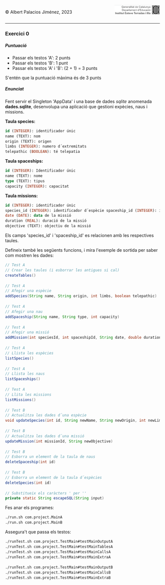 <div style="display: flex; width: 100%;">
    <div style="flex: 1; padding: 0px;">
        <p>© Albert Palacios Jiménez, 2023</p>
    </div>
    <div style="flex: 1; padding: 0px; text-align: right;">
        <img src="../../assets/ieti.png" height="32" alt="Logo de IETI" style="max-height: 32px;">
    </div>
</div>
<hr/>

### Exercici 0 

##### Puntuació

- Passar els testos 'A': 2 punts
- Passar els testos 'B': 1 punt
- Passar els testos 'A' i 'B': (2 + 1) = 3 punts

S'entén que la puntuació màxima és de 3 punts

##### Enunciat

Fent servir el Singleton 'AppData' i una base de dades *sqlite* anomenada **dades.sqlite**, desenvolupa una aplicació que gestioni expècies, naus i missions.

**Taula species:**

```sql
id (INTEGER): identificador únic
name (TEXT): nom
origin (TEXT): origen
limbs (INTEGER): numero d´extremitats
telepathic (BOOLEAN): té telepatia
```

**Taula spaceships:**

```sql
id (INTEGER): Identificador únic
name (TEXT): nome
type (TEXT): tipus
capacity (INTEGER): capacitat
```

**Taula missions:**

```sql
id (INTEGER): identificador únic
species_id (INTEGER): identificador d´espècie spaceship_id (INTEGER): identificador de nau
date (DATE): data de la missió
duration (REAL): duració de la missió
objective (TEXT): objectiu de la missió
```

Els camps 'species_id' i 'spaceship_id' es relacionen amb les respectives taules.

Defineix també les següents funcions, i mira l'exemple de sortida per saber com mostren les dades:

```java
// Test A
// Crear les taules (i esborrar les antigues si cal)
createTables() 

// Test A
// Afegir una espècie
addSpecies(String name, String origin, int limbs, boolean telepathic)

// Test A
// Afegir una nau
addSpaceship(String name, String type, int capacity)

// Test A
// Afegir una missió
addMission(int speciesId, int spaceshipId, String date, double duration, String objective)

// Test A
// Llista les espècies
listSpecies()

// Test A
// Llista les naus
listSpaceships()

// Test A
// Llita les missions
listMissions()

// Test B
// Actualitza les dades d´una espècie
void updateSpecies(int id, String newName, String newOrigin, int newLimbs, boolean newTelepathic)

// Test B
// Actualitza les dades d´una missió
updateMission(int missionId, String newObjective)

// Test B
// Esborra un element de la taula de naus
deleteSpaceship(int id)

// Test B
// Esborra un element de la taula d´espècies
deleteSpecies(int id)

// Substitueix els caràcters ' per ''
private static String escapeSQL(String input)
```

Fes anar els programes:

```bash
./run.sh com.project.MainA
./run.sh com.project.MainB
```

Assegura't que passa els testos:

```bash
./runTest.sh com.project.TestMain#testMainOutputA
./runTest.sh com.project.TestMain#testMainTablesA
./runTest.sh com.project.TestMain#testMainCallsA
./runTest.sh com.project.TestMain#testMainExtraA

./runTest.sh com.project.TestMain#testMainOutputB
./runTest.sh com.project.TestMain#testMainCallsB
./runTest.sh com.project.TestMain#testMainExtraB
```

